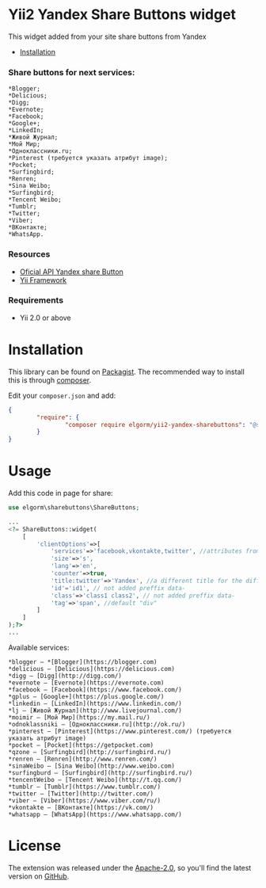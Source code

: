 Yii2 Yandex Share Buttons widget
====================

This widget added from your site share buttons from Yandex

* [Installation](#installation)

### Share buttons for next services:


    *Blogger;
    *Delicious;
    *Digg;
    *Evernote;
    *Facebook;
    *Google+;
    *LinkedIn;
    *Живой Журнал;
    *Мой Мир;
    *Одноклассники.ru;
    *Pinterest (требуется указать атрибут image);
    *Pocket;
    *Surfingbird;
    *Renren;
    *Sina Weibo;
    *Surfingbird;
    *Tencent Weibo;
    *Tumblr;
    *Twitter;
    *Viber;
    *ВКонтакте;
    *WhatsApp.


### Resources

* [Oficial API  Yandex share Button](https://tech.yandex.ru/share/doc/dg/add-docpage/)
* [Yii Framework](http://yiiframework.com/)

### Requirements

* Yii 2.0 or above


# Installation

This library can be found on [Packagist](https://packagist.org/packages/elgorm/yii2-yandex-sharebuttons).
The recommended way to install this is through [composer](http://getcomposer.org).

Edit your `composer.json` and add:

```json
{
		"require": {
				"composer require elgorm/yii2-yandex-sharebuttons": "@stable"
		}
}
```

# Usage

Add this code in page for share:

```php
use elgorm\sharebuttons\ShareButtons;

...
<?= ShareButtons::widget(
    [
        'clientOptions'=>[
            'services'=>'facebook,vkontakte,twitter', //attributes from official without preffix "data-"
            'size'=>'s',
            'lang'=>'en',
            'counter'=>true,
            'title:twitter'=>'Yandex', //a different title for the different networks
            'id'='id1', // not added preffix data-
            'class'=>'class1 class2', // not added preffix data-
            'tag'=>'span', //default "div" 
        ]
    ]
);?>
...
```

Available services:

    *blogger — *[Blogger](https://blogger.com)
    *delicious — [Delicious](https://delicious.com)
    *digg — [Digg](http://digg.com/)
    *evernote — [Evernote](https://evernote.com)
    *facebook — [Facebook](https://www.facebook.com/)
    *gplus — [Google+](https://plus.google.com/)
    *linkedin — [LinkedIn](https://www.linkedin.com/)
    *lj — [Живой Журнал](http://www.livejournal.com/)
    *moimir — [Мой Мир](https://my.mail.ru/)
    *odnoklassniki — [Одноклассники.ru](http://ok.ru/)
    *pinterest — [Pinterest](https://www.pinterest.com/) (требуется указать атрибут image)
    *pocket — [Pocket](https://getpocket.com)
    *qzone — [Surfingbird](http://surfingbird.ru/)
    *renren — [Renren](http://www.renren.com/)
    *sinaWeibo — [Sina Weibo](http://www.weibo.com)
    *surfingburd — [Surfingbird](http://surfingbird.ru/)
    *tencentWeibo — [Tencent Weibo](http://t.qq.com/)
    *tumblr — [Tumblr](https://www.tumblr.com/)
    *twitter — [Twitter](http://twitter.com/)
    *viber — [Viber](https://www.viber.com/ru/)
    *vkontakte — [ВКонтакте](https://vk.com/)
    *whatsapp — [WhatsApp](https://www.whatsapp.com/)


# License

The extension was released under the [Apache-2.0](https://opensource.org/licenses/Apache-2.0), so you'll find the latest version on [GitHub](https://github.com/Elgorm/yii2-yandex-sharebuttons).
